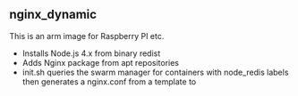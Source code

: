## nginx\_dynamic

This is an arm image for Raspberry PI etc.

- Installs Node.js 4.x from binary redist
- Adds Nginx package from apt repositories
- init.sh queries the swarm manager for containers with node_redis 
labels then generates a nginx.conf from a template to


